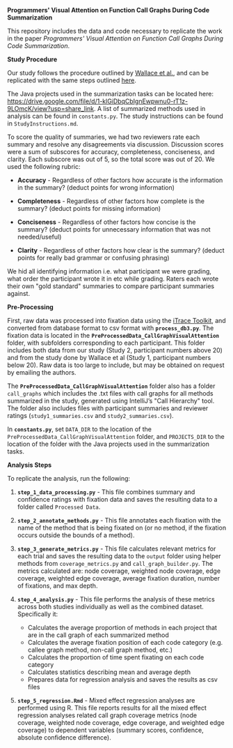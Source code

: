 **Programmers' Visual Attention on Function Call Graphs During Code Summarization**

This repository includes the data and code necessary to replicate the work in the paper _Programmers' Visual Attention on Function Call Graphs During Code Summarization_.


**Study Procedure**

Our study follows the procedure outlined by [Wallace et al.](https://ieeexplore.ieee.org/abstract/document/10938844?casa_token=JCsNnZD8oMkAAAAA:0TxPe6HbhkV6x-GSBmOzGBMhHK0Yq-fI7dyUadcy93J99qdCKT4XFE1RiSgLlYxo0rdyBz5G7w>), and can be replicated with the same steps outlined [here](https://github.com/aakashba/EyeContext-TSE).

The Java projects used in the summarization tasks can be located here: https://drive.google.com/file/d/1-klGiDbqCbIgnEwpwnu0-rT1z-9LOmcK/view?usp=share_link. A list of summarized methods used in analysis can be found in ``constants.py``. The study instructions can be found in ``StudyInstructions.md``.

To score the quality of summaries, we had two reviewers rate each summary and resolve any disagreements via discussion. Discussion scores were a sum of subscores for accuracy, completeness, conciseness, and clarity. Each subscore was out of 5, so the total score was out of 20. We used the following rubric:

* **Accuracy** - Regardless of other factors how accurate is the information in the summary? (deduct points for wrong information) 

* **Completeness** - Regardless of other factors how complete is the summary? (deduct points for missing information)

* **Conciseness** - Regardless of other factors how concise is the summary? (deduct points for unnecessary information that was not needed/useful)

* **Clarity** - Regardless of other factors how clear is the summary? (deduct points for really bad grammar or confusing phrasing)

We hid all identifying information i.e. what participant we were grading, what order the participant wrote it in etc while grading. Raters each wrote their own "gold standard" summaries to compare participant summaries against.


**Pre-Processing**

First, raw data was processed into fixation data using the [iTrace Toolkit](https://ieeexplore.ieee.org/document/10172570), and converted from database format to csv format with **``process_db3.py``**. The fixation data is located in the **``PreProcessedData_CallGraphVisualAttention``** folder, with subfolders corresponding to each participant. This folder includes both data from our study (Study 2, participant numbers above 20) and from the study done by Wallace et al (Study 1, participant numbers below 20). Raw data is too large to include, but may be obtained on request by emailing the authors.


The **``PreProcessedData_CallGraphVisualAttention``** folder also has a folder ``call_graphs`` which includes the .txt files with call graphs for all methods summarized in the study, generated using IntelliJ’s "Call Hierarchy" tool. The folder also includes files with participant summaries and reviewer ratings (``study1_summaries.csv`` and ``study2_summaries.csv``).

In **``constants.py``**, set ``DATA_DIR`` to the location of the ``PreProcessedData_CallGraphVisualAttention`` folder, and ``PROJECTS_DIR`` to the location of the folder with the Java projects used in the summarization tasks.


**Analysis Steps**

To replicate the analysis, run the following:

1. **``step_1_data_processing.py``** - This file combines summary and confidence ratings with fixation data and saves the resulting data to a folder called ``Processed Data``.

2. **``step_2_annotate_methods.py``** - This file annotates each fixation with the name of the method that is being fixated on (or no method, if the fixation occurs outside the bounds of a method).
  
3. **``step_3_generate_metrics.py``** - This file calculates relevant metrics for each trial and saves the resulting data to the ``output`` folder using helper methods from ``coverage_metrics.py`` and ``call_graph_builder.py``. The metrics calculated are: node coverage, weighted node coverage, edge coverage, weighted edge coverage, average fixation duration, number of fixations, and max depth.
   
4. **``step_4_analysis.py``** - This file performs the analysis of these metrics across both studies individually as well as the combined dataset. Specifically it:
   * Calculates the average proportion of methods in each project that are in the call graph of each summarized method
   * Calculates the average fixation position of each code category (e.g. callee graph method, non-call graph method, etc.)
   * Calculates the proportion of time spent fixating on each code category
   * Calculates statistics describing mean and average depth
   * Prepares data for regression analysis and saves the results as csv files
   
5. **``step_5_regression.Rmd``** - Mixed effect regression analyses are performed using R. This file reports results for all the mixed effect regression analyses related call graph coverage metrics (node coverage, weighted node coverage, edge coverage, and weighted edge coverage) to dependent variables (summary scores, confidence, absolute confidence difference).
